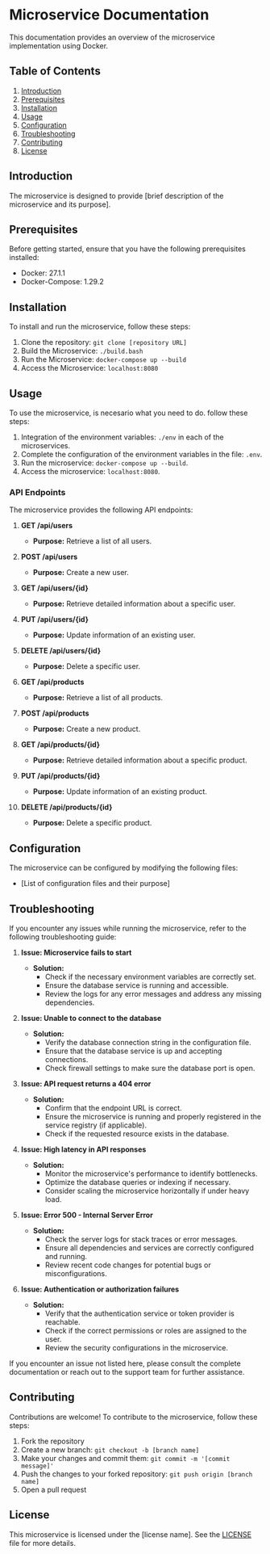 # Microservice Documentation

This documentation provides an overview of the microservice implementation using Docker.

## Table of Contents
1. [Introduction](#introduction)
2. [Prerequisites](#prerequisites)
3. [Installation](#installation)
4. [Usage](#usage)
5. [Configuration](#configuration)
6. [Troubleshooting](#troubleshooting)
7. [Contributing](#contributing)
8. [License](#license)

## Introduction
The microservice is designed to provide [brief description of the microservice and its purpose].

## Prerequisites
Before getting started, ensure that you have the following prerequisites installed:
- Docker: 27.1.1
- Docker-Compose: 1.29.2

## Installation
To install and run the microservice, follow these steps:
1. Clone the repository: `git clone [repository URL]`
3. Build the Microservice: `./build.bash`
4. Run the Microservice: `docker-compose up --build`
5. Access the Microservice: `localhost:8080` 

## Usage
To use the microservice, is necesario what you need to do. follow these steps:
1. Integration of the environment variables: `./env` in each of the microservices.
2. Complete the configuration of the environment variables in the file: `.env`.
3. Run the microservice: `docker-compose up --build`.
4. Access the microservice: `localhost:8080`.

### API Endpoints
The microservice provides the following API endpoints:
1. **GET /api/users**
   - **Purpose:** Retrieve a list of all users.

2. **POST /api/users**
   - **Purpose:** Create a new user.

3. **GET /api/users/{id}**
   - **Purpose:** Retrieve detailed information about a specific user.

4. **PUT /api/users/{id}**
   - **Purpose:** Update information of an existing user.

5. **DELETE /api/users/{id}**
   - **Purpose:** Delete a specific user.

6. **GET /api/products**
   - **Purpose:** Retrieve a list of all products.

7. **POST /api/products**
   - **Purpose:** Create a new product.

8. **GET /api/products/{id}**
   - **Purpose:** Retrieve detailed information about a specific product.

9. **PUT /api/products/{id}**
   - **Purpose:** Update information of an existing product.

10. **DELETE /api/products/{id}**
    - **Purpose:** Delete a specific product.

## Configuration
The microservice can be configured by modifying the following files:
- [List of configuration files and their purpose]

## Troubleshooting
If you encounter any issues while running the microservice, refer to the following troubleshooting guide:
1. **Issue: Microservice fails to start**
   - **Solution:** 
     - Check if the necessary environment variables are correctly set.
     - Ensure the database service is running and accessible.
     - Review the logs for any error messages and address any missing dependencies.

2. **Issue: Unable to connect to the database**
   - **Solution:** 
     - Verify the database connection string in the configuration file.
     - Ensure that the database service is up and accepting connections.
     - Check firewall settings to make sure the database port is open.

3. **Issue: API request returns a 404 error**
   - **Solution:** 
     - Confirm that the endpoint URL is correct.
     - Ensure the microservice is running and properly registered in the service registry (if applicable).
     - Check if the requested resource exists in the database.

4. **Issue: High latency in API responses**
   - **Solution:** 
     - Monitor the microservice's performance to identify bottlenecks.
     - Optimize the database queries or indexing if necessary.
     - Consider scaling the microservice horizontally if under heavy load.

5. **Issue: Error 500 - Internal Server Error**
   - **Solution:** 
     - Check the server logs for stack traces or error messages.
     - Ensure all dependencies and services are correctly configured and running.
     - Review recent code changes for potential bugs or misconfigurations.

6. **Issue: Authentication or authorization failures**
   - **Solution:** 
     - Verify that the authentication service or token provider is reachable.
     - Check if the correct permissions or roles are assigned to the user.
     - Review the security configurations in the microservice.

If you encounter an issue not listed here, please consult the complete documentation or reach out to the support team for further assistance.

## Contributing
Contributions are welcome! To contribute to the microservice, follow these steps:
1. Fork the repository
2. Create a new branch: `git checkout -b [branch name]`
3. Make your changes and commit them: `git commit -m '[commit message]'`
4. Push the changes to your forked repository: `git push origin [branch name]`
5. Open a pull request

## License
This microservice is licensed under the [license name]. See the [LICENSE](LICENSE) file for more details.
